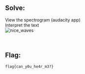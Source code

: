## Solve:

View the spectrogram (audacity app)
<br/>
Interpret the text 
<br/>
![nice_waves](https://user-images.githubusercontent.com/93029180/214378505-73a4f807-c81b-414a-9465-c821fd12ff24.png)


<br/>

## Flag:

`flag{can_y0u_he4r_m3?}`
